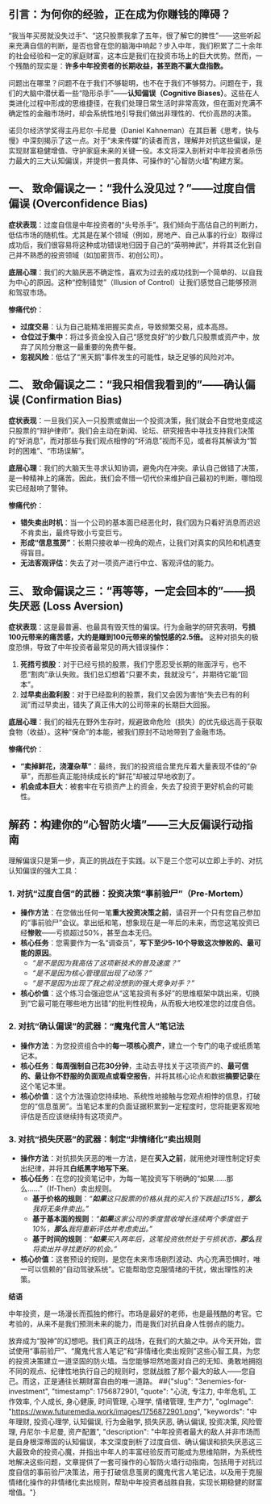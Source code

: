 ## **引言：为何你的经验，正在成为你赚钱的障碍？**

“我当年买房就没失过手”、“这只股票我拿了五年，很了解它的脾性”——这些听起来充满自信的判断，是否也曾在您的脑海中响起？步入中年，我们积累了二十余年的社会经验和一定的家庭财富，这本应是我们在投资市场上的巨大优势。然而，一个残酷的现实是：**许多中年投资者的长期收益，甚至跑不赢大盘指数。**

问题出在哪里？问题不在于我们不够聪明，也不在于我们不够努力。问题在于，我们的大脑中潜伏着一些“隐形杀手”——**认知偏误（Cognitive Biases）**。这些在人类进化过程中形成的思维捷径，在我们处理日常生活时非常高效，但在面对充满不确定性的金融市场时，却会系统性地引导我们做出非理性的、代价高昂的决策。

诺贝尔经济学奖得主丹尼尔·卡尼曼（Daniel Kahneman）在其巨著《思考，快与慢》中深刻揭示了这一点。对于“未来传媒”的读者而言，理解并对抗这些偏误，是实现财富稳健增值、守护家庭未来的关键一役。本文将深入剖析对中年投资者杀伤力最大的三大认知偏误，并提供一套具体、可操作的“心智防火墙”构建方案。

## **一、 致命偏误之一：“我什么没见过？”——过度自信偏误 (Overconfidence Bias)**

**症状表现**：过度自信是中年投资者的“头号杀手”。我们倾向于高估自己的判断力，低估市场的随机性。尤其是在某个领域（例如，房地产、自己从事的行业）取得过成功后，我们很容易将这种成功错误地归因于自己的“英明神武”，并将其泛化到自己并不熟悉的投资领域（如加密货币、初创公司）。

**底层心理**：我们的大脑厌恶不确定性，喜欢为过去的成功找到一个简单的、以自我为中心的原因。这种“控制错觉”（Illusion of Control）让我们感觉自己能够预测和驾驭市场。

**惨痛代价**：
* **过度交易**：认为自己能精准把握买卖点，导致频繁交易，成本高昂。
* **仓位过于集中**：将过多资金投入自己“感觉良好”的少数几只股票或资产中，放弃了风险分散这一最重要的免费午餐。
* **忽视风险**：低估了“黑天鹅”事件发生的可能性，缺乏足够的风险对冲。

## **二、 致命偏误之二：“我只相信我看到的”——确认偏误 (Confirmation Bias)**

**症状表现**：一旦我们买入一只股票或做出一个投资决策，我们就会不自觉地变成这只股票的“辩护律师”。我们会主动在新闻、论坛、研究报告中寻找支持我们决策的“好消息”，而对那些与我们观点相悖的“坏消息”视而不见，或者将其解读为“暂时的困难”、“市场误解”。

**底层心理**：我们的大脑天生寻求认知协调，避免内在冲突。承认自己做错了决策，是一种精神上的痛苦。因此，我们会不惜一切代价来维护自己最初的判断，哪怕现实已经敲响了警钟。

**惨痛代价**：
* **错失卖出时机**：当一个公司的基本面已经恶化时，我们因为只看好消息而迟迟不肯卖出，最终导致小亏变巨亏。
* **形成“信息茧房”**：长期只接收单一视角的观点，让我们对真实的风险和机遇变得盲目。
* **无法客观评估**：失去了对一项资产进行中立、客观评估的能力。

## **三、 致命偏误之三：“再等等，一定会回本的”——损失厌恶 (Loss Aversion)**

**症状表现**：这是最普遍、也最具有毁灭性的偏误。行为金融学的研究表明，**亏损100元带来的痛苦感，大约是赚到100元带来的愉悦感的2.5倍。** 这种对损失的极度恐惧，导致了中年投资者最常见的两大错误操作：
1.  **死捂亏损股**：对于已经亏损的股票，我们宁愿忍受长期的账面浮亏，也不愿“割肉”承认失败。我们总幻想着“只要不卖，我就没亏”，并期待它能“回本”。
2.  **过早卖出盈利股**：对于已经盈利的股票，我们又会因为害怕“失去已有的利润”而过早卖出，错失了真正伟大的公司带来的长期巨大回报。

**底层心理**：我们的祖先在野外生存时，规避致命危险（损失）的优先级远高于获取食物（收益）。这种“保命”的本能，被我们原封不动地带到了金融市场。

**惨痛代价**：
* **“卖掉鲜花，浇灌杂草”**：最终，我们的投资组合里充斥着大量表现不佳的“杂草”，而那些真正能持续成长的“鲜花”却被过早地收割了。
* **机会成本巨大**：被套牢在亏损资产上的资金，失去了投资于更好机会的可能性。

## **解药：构建你的“心智防火墙”——三大反偏误行动指南**

理解偏误只是第一步，真正的挑战在于实践。以下是三个您可以立即上手的、对抗认知偏误的强大工具：

### **1. 对抗“过度自信”的武器：投资决策“事前验尸”（Pre-Mortem）**

* **操作方法**：在您做出任何一笔**重大投资决策之前**，请召开一个只有您自己参加的“事前验尸”会议。拿出纸和笔，想象现在是一年后的未来，而您这笔投资已经**惨败**——亏损超过50%，甚至血本无归。
* **核心任务**：您需要作为一名“调查员”，**写下至少5-10个导致这次惨败的、最可能的原因**。
    * *“是不是因为我高估了这项新技术的普及速度？”*
    * *“是不是因为核心管理层出现了动荡？”*
    * *“是不是因为出现了我之前没想到的强大竞争对手？”*
* **核心价值**：这个练习会强迫您从“这笔投资有多好”的思维框架中跳出来，切换到“它最可能在哪些地方出错”的批判性视角，从而极大地校准您的过度自信。

### **2. 对抗“确认偏误”的武器：“魔鬼代言人”笔记法**

* **操作方法**：为您投资组合中的**每一项核心资产**，建立一个专门的电子或纸质笔记本。
* **核心任务**：**每周强制自己花30分钟**，主动去寻找关于这项资产的、**最可信的、最让你不舒服的负面观点或看空报告**，并将其核心论点和数据**摘要记录**在这个笔记本里。
* **核心价值**：这个方法强迫您持续地、系统性地接触与您观点相悖的信息，打破您的“信息茧房”。当笔记本里的负面证据积累到一定程度时，您将能更客观地评估是否应该继续持有这项资产。

### **3. 对抗“损失厌恶”的武器：制定“非情绪化”卖出规则**

* **操作方法**：对抗损失厌恶的唯一方法，是在**买入之前**，就用绝对理性制定好卖出纪律，并将其**白纸黑字地写下来**。
* **核心任务**：在您的投资笔记中，为每一笔投资写下明确的“如果……那么……”（If-Then）卖出规则。
    * **基于价格的规则**：*“**如果**这只股票的价格从我的买入价下跌超过15%，**那么**我将无条件卖出。”*
    * **基于基本面的规则**：*“**如果**这家公司的季度营收增长连续两个季度低于10%，**那么**我将重新评估并考虑卖出。”*
    * **基于时间的规则**：*“**如果**买入两年后，这笔投资依然处于亏损状态，**那么**我将卖出并寻找更好的机会。”*
* **核心价值**：这套预设的规则，是您在未来市场剧烈波动、内心充满恐惧时，唯一可以信赖的“自动驾驶系统”。它能帮助您克服情绪的干扰，做出理性的决策。

**结语**

中年投资，是一场漫长而孤独的修行。市场是最好的老师，也是最残酷的考官。它考验的，从来不是我们预测未来的能力，而是我们对抗自身人性弱点的能力。

放弃成为“股神”的幻想吧。我们真正的战场，在我们的大脑之中。从今天开始，尝试使用“事前验尸”、“魔鬼代言人笔记”和“非情绪化卖出规则”这些心智工具，为您的投资决策建立一道坚固的防火墙。当您能够坦然地面对自己的无知、勇敢地拥抱不同的观点、纪律性地执行自己的规则时，您就战胜了那个最大的敌人——您自己。而这，正是通往长期财富自由的唯一道路。
##{"slug": "3enemies-for-investment", "timestamp": 1756872901, "quote": "心流, 专注力, 中年危机, 工作效率, 个人成长, 身心健康, 时间管理, 心理学, 情绪管理, 生产力", "ogImage": "https://www.futuremedia.work/images/1756872901.png", "keywords": "中年理财, 投资心理学, 认知偏误, 行为金融学, 损失厌恶, 确认偏误, 投资决策, 风险管理, 丹尼尔·卡尼曼, 资产配置", "description": "中年投资者最大的敌人并非市场而是自身根深蒂固的认知偏误，本文深度剖析了过度自信、确认偏误和损失厌恶这三大最致命的投资心魔，并指出中年人的丰富经验反而可能成为思维陷阱，为系统性地解决这些问题，文章提供了一套可操作的心智防火墙行动指南，包括用于对抗过度自信的事前验尸决策法，用于打破信息茧房的魔鬼代言人笔记法，以及用于克服情绪化操作的非情绪化卖出规则，帮助中年投资者战胜自我，实现长期稳健的财富增值。"}